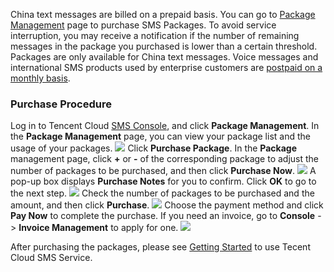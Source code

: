 China text messages are billed on a prepaid basis. You can go to [Package Management](https://console.cloud.tencent.com/sms/packageList) page to purchase SMS Packages. To avoid service interruption, you may receive a notification if the number of remaining messages in the package you purchased is lower than a certain threshold. Packages are only available for China text messages. Voice messages and international SMS products used by enterprise customers are [postpaid on a monthly basis](https://cloud.tencent.com/document/product/382/9556#3-.E4.BB.98.E6.AC.BE.E6.96.B9.E5.BC.8F).
### Purchase Procedure
Log in to Tencent Cloud [SMS Console](https://console.cloud.tencent.com/sms), and click **Package Management**. In the **Package Management** page, you can view your package list and the usage of your packages.
![](//mc.qcloudimg.com/static/img/93cd255ad84740ae242e931a895c1de3/image.png)
Click **Purchase Package**. In the **Package** management page, click **+** or **-** of the corresponding package to adjust the number of packages to be purchased, and then click **Purchase Now**.
![](//mc.qcloudimg.com/static/img/8854fc48cf66f84a823b099d33278a5c/image.png)
A pop-up box displays **Purchase Notes** for you to confirm. Click **OK** to go to the next step.
![](//mc.qcloudimg.com/static/img/388eaec37a265b7f94606ed9a36de06a/image.png)
Check the number of packages to be purchased and the amount, and then click **Purchase**.
![](//mc.qcloudimg.com/static/img/f14db5bf719d2f1194cafd0a1900705d/image.png)
Choose the payment method and click **Pay Now** to complete the purchase.
If you need an invoice, go to **Console** -> **Invoice Management** to apply for one.
![](//mc.qcloudimg.com/static/img/b38cdb7bb4aeedd4cb57526011aceb5f/image.png)

After purchasing the packages, please see [Getting Started](https://cloud.tencent.com/document/product/382/13445) to use Tecent Cloud SMS Service.

